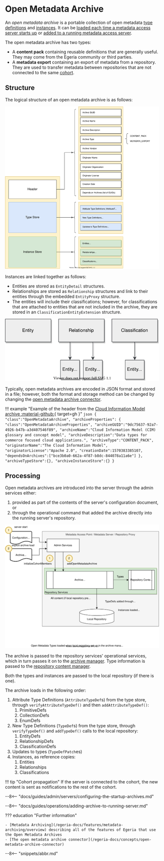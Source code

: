 <!-- SPDX-License-Identifier: CC-BY-4.0 -->
<!-- Copyright Contributors to the Egeria project. -->

# Open Metadata Archive

An *open metadata archive* is a portable collection of open metadata [type definitions](/egeria-docs/introduction/key-concepts/#metadata-types) and [instances](/egeria-docs/introduction/key-concepts/#metadata-instances).  It can be [loaded each time a metadata access server starts up](/egeria-docs/guides/admin/servers/configuring-a-metadata-access-store/#configure-metadata-to-load-on-startup) or [added to a running metadata access server](/egeria-docs/guides/operations/adding-archive-to-a-running-server).

The open metadata archive has two types:

- A **content pack** containing reusable definitions that are generally useful. They may come from the Egeria community or third parties.
- A **metadata export** containing an export of metadata from a repository. They are used to transfer metadata between repositories that are not connected to the same [cohort](/egeria-docs/services/omrs/cohort).

## Structure

The logical structure of an open metadata archive is as follows:

![Logical structure of an open metadata archive](open-metadata-archive-structure.svg)

Instances are linked together as follows:

- Entities are stored as `EntityDetail` structures.
- Relationships are stored as `Relationship` structures and link to their entities through the embedded `EntityProxy` structure.
- The entities will include their classifications; however, for classifications that are attached to entities that are not included in the archive, they are stored in an `ClassificationEntityExtension` structure.

![Instance structures in an open metadata archive](open-metadata-archive-instances.svg)

Typically, open metadata archives are encoded in JSON format and stored in a file; however, both the format and storage method can be changed by changing the [open metadata archive connector](/egeria-docs/connectors/open-metadata-archive-store-connector).

!!! example "Example of the header from the [Cloud Information Model archive :material-github:](https://github.com/odpi/egeria/tree/master/open-metadata-resources/open-metadata-archives/design-model-archives){ target=gh }"
    ```json
    {
      "class":"OpenMetadataArchive",
      "archiveProperties":
          {
              "class":"OpenMetadataArchiveProperties",
              "archiveGUID":"9dc75637-92a7-4926-b47b-a3d407546f89",
              "archiveName":"Cloud Information Model (CIM) glossary and concept model",
              "archiveDescription":"Data types for commerce focused cloud applications.",
              "archiveType":"CONTENT_PACK",
              "originatorName":"The Cloud Information Model",
              "originatorLicense":"Apache 2.0",
              "creationDate":1570383385107,
              "dependsOnArchives":["bce3b0a0-662a-4f87-b8dc-844078a11a6e"]
          }, 
       "archiveTypeStore":{},
       "archiveInstanceStore":{}
    }
    ```

## Processing

Open metadata archives are introduced into the server through the admin services either:

1. provided as part of the contents of the server's configuration document, or
2. through the operational command that added the archive directly into the running server's repository.

![Processing of an open metadata archive](open-metadata-archive-processing.svg)

The archive is passed to the repository services' operational services, which in turn passes it on to the [archive manager](/egeria-docs/services/omrs/archive-manager). Type information is passed to the [repository content manager](../services/omrs/repository-content-manager.md).

Both the types and instances are passed to the local repository (if there is one).

The archive loads in the following order:

1. Attribute Type Definitions (`AttributeTypeDef`s) from the type store, through `verifyAttributeTypeDef()` and then `addAttributeTypeDef()`:
    1. PrimitiveDefs
    2. CollectionDefs
    3. EnumDefs
2. New Type Definitions (`TypeDef`s) from the type store, through `verifyTypeDef()` and `addTypeDef()` calls to the local repository:
    1. EntityDefs
    2. RelationshipDefs
    3. ClassificationDefs
3. Updates to types (`TypeDefPatch`es)
4. Instances, as reference copies:
    1. Entities
    2. Relationships
    3. Classifications

!!! tip "Cohort propagation"
    If the server is connected to the cohort, the new content is sent as notifications to the rest of the cohort.

--8<-- "docs/guides/admin/servers/configuring-the-startup-archives.md"

--8<-- "docs/guides/operations/adding-archive-to-running-server.md"

??? education "Further information"

    - [Metadata Archiving](/egeria-docs/features/metadata-archiving/overview) describing all of the features of Egeria that use the Open Metadata Archives
    - [The open metadata archive connector](/egeria-docs/concepts/open-metadata-archive-connector)

--8<-- "snippets/abbr.md"
